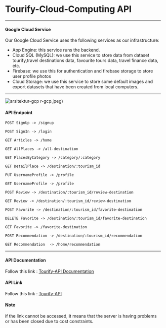 # Tourify-Cloud-Computing API
---
#### Google Cloud Service
​Our Google Cloud Service uses the following services as our infrastructure:
* App Engine: this service runs the backend.
* Cloud SQL (MySQL): we use this service to store data from dataset tourify,travel destinations data, favourite tours data, travel finance data, etc.
* Firebase: we use this for authentication and firebase storage to store user profile photos
* Cloud Storage: we use this service  to store some default images and export datasets that have been created from local computers.
---
![arsitektur-gcp](https://github.com/Tourify-Capstone-Project/Tourify-Cloud-Computing/assets/47408640/a0a2148f-ed1e-46f6-8e6a-de457e53ea4b)
r-gcp.jpeg)
#### API Endpoint
```
POST SignUp -> /signup
```
```
POST SignIn -> /login
```
```
GET Articles -> /home
```
```
GET AllPlaces -> /all-destination
```
```
GET PlacesByCategory -> /category/:category
```
```
GET DetailPlace -> /destination/:tourism_id
```
```
PUT UsernameProfile -> /profile
```
```
GET UsernameProfile -> /profile
```
```
POST Review -> /destination/:tourism_id/review-destination
```
```
GET Review -> /destination/:tourism_id/review-destination
```
```
POST Favorite -> /destination/:tourism_id/favorite-destination
```
```
DELETE Favorite -> /destination/:tourism_id/favorite-destination
```
```
GET Favorite -> /favorite-destination
```
```
POST Recommendation -> /destination/:tourism_id/recommendation
```
```
GET Recommendation  -> /home/recommendation
```
---
#### API Documentation
Follow this link : [Tourify-API Documentation](https://documenter.getpostman.com/view/34779132/2sA3XQi2Zu)

#### API Link 
Follow this link : [Tourify-API](https://tourify-api-dot-tourify-app-project.as.r.appspot.com/)

#### Note
if the link cannot be accessed, it means that the server is having problems or has been closed due to cost constraints.

